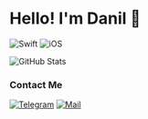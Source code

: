 # Hello! I'm Danil 👋
![Swift](https://img.shields.io/badge/Swift-F05138?style=for-the-badge&logo=swift&logoColor=white)
![iOS](https://img.shields.io/badge/iOS-000000?style=for-the-badge&logo=ios&logoColor=white)

![GitHub Stats](https://github-readme-stats.vercel.app/api?username=DanilOtmakhov&show_icons=true&theme=dark&hide_border=true&bg_color=00000000)

### Contact Me
[![Telegram](https://img.shields.io/badge/Telegram-26A5E4?style=for-the-badge&logo=telegram&logoColor=white)](https://t.me/DanilOtmakhov)
[![Mail](https://img.shields.io/badge/Email-D14836?style=for-the-badge&logo=gmail&logoColor=white)](mailto:danil.otmakhov@gmail.com)

